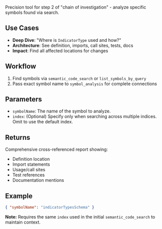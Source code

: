 Precision tool for step 2 of "chain of investigation" - analyze specific symbols found via search.

## Use Cases
- **Deep Dive**: "Where is `IndicatorType` used and how?"
- **Architecture**: See definition, imports, call sites, tests, docs
- **Impact**: Find all affected locations for changes

## Workflow
1. Find symbols via `semantic_code_search` or `list_symbols_by_query`
2. Pass exact symbol name to `symbol_analysis` for complete connections

## Parameters
- `symbolName`: The name of the symbol to analyze.
- `index`: (Optional) Specify only when searching across multiple indices. Omit to use the default index.

## Returns
Comprehensive cross-referenced report showing:
- Definition location
- Import statements
- Usage/call sites
- Test references
- Documentation mentions

## Example
```json
{ "symbolName": "indicatorTypesSchema" }
```
**Note:** Requires the same `index` used in the initial `semantic_code_search` to maintain context.
